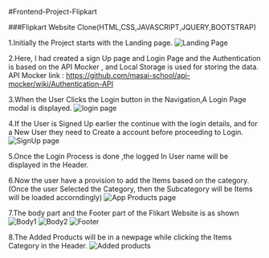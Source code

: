 #Frontend-Project-Flipkart

###Flipkart Website Clone(HTML,CSS,JAVASCRIPT,JQUERY,BOOTSTRAP)

1.Initially the Project starts with the Landing page.
            ![Landing Page](/home/chaitanya/projects/masai/Frontend-Project-Flipkart/Screenshots/1_LandingPage.png)

2.Here, I had created a sign Up page and Login Page and the Authentication is based on the API Mocker , and Local Storage is used for storing the data. 
            API Mocker link : https://github.com/masai-school/api-mocker/wiki/Authentication-API
            

3.When the User Clicks the Login button in the Navigation,A Login Page modal is displayed.
            ![login page](/home/chaitanya/projects/masai/Frontend-Project-Flipkart/Screenshots/2_LoginPage.png)

4.If the User is Signed Up earlier the continue with the login details, and for a New User they need to Create a account before proceeding to Login.
            ![SignUp page](/home/chaitanya/projects/masai/Frontend-Project-Flipkart/Screenshots/3_SignUpPage.png)

5.Once the Login Process is done ,the logged In User name will be displayed in the Header.

6.Now the user have a provision to add the Items based on the category.(Once the user Selected the Category, then the Subcategory will be Items will be loaded accorndingly)
            ![App Products page](/home/chaitanya/projects/masai/Frontend-Project-Flipkart/Screenshots/4_AddProductsPage.png)

7.The body part and the Footer part of the Flikart Website is as shown
            ![Body1](/home/chaitanya/projects/masai/Frontend-Project-Flipkart/Screenshots/5_BodyPage1.png)
            ![Body2](/home/chaitanya/projects/masai/Frontend-Project-Flipkart/Screenshots/6_BodyPage2.png)
            ![Footer](/home/chaitanya/projects/masai/Frontend-Project-Flipkart/Screenshots/7_Footer.png)

8.The Added Products will be in a newpage while clicking the Items Category in the Header.
            ![Added products](/home/chaitanya/projects/masai/Frontend-Project-Flipkart/Screenshots/8_Products.png)

